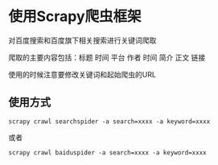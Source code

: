 # 使用Scrapy爬虫框架
对百度搜索和百度旗下相关搜索进行关键词爬取

爬取的主要内容包括：标题 时间 平台 作者 时间 简介 正文 链接

使用的时候注意要修改关键词和起始爬虫的URL

## 使用方式

```shell
scrapy crawl searchspider -a search=xxxx -a keyword=xxxx
```

或者

```shell
scrapy crawl baiduspider -a search=xxxx -a keyword=xxxx
```